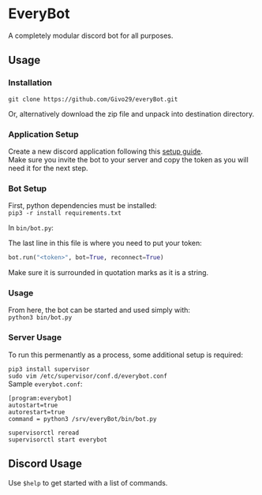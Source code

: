 # EveryBot
A completely modular discord bot for all purposes.

## Usage

### Installation
`git clone https://github.com/Givo29/everyBot.git`

Or, alternatively download the zip file and unpack into destination directory.

### Application Setup
Create a new discord application following this [setup guide](https://discordpy.readthedocs.io/en/latest/discord.html).  
Make sure you invite the bot to your server and copy the token as you will need it for the next step.

### Bot Setup
First, python dependencies must be installed:  
`pip3 -r install requirements.txt`

In `bin/bot.py`:

The last line in this file is where you need to put your token:
```python
bot.run("<token>", bot=True, reconnect=True)
```
Make sure it is surrounded in quotation marks as it is a string.

### Usage
From here, the bot can be started and used simply with:  
`python3 bin/bot.py`

### Server Usage
To run this permenantly as a process, some additional setup is required:

`pip3 install supervisor`  
`sudo vim /etc/supervisor/conf.d/everybot.conf`  
Sample `everybot.conf`:
```
[program:everybot]
autostart=true
autorestart=true
command = python3 /srv/everyBot/bin/bot.py
```

`supervisorctl reread`  
`supervisorctl start everybot`

## Discord Usage
Use `$help` to get started with a list of commands.